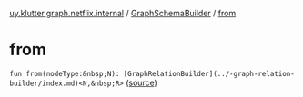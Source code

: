 [uy.klutter.graph.netflix.internal](../index.md) / [GraphSchemaBuilder](index.md) / [from](.)


# from
`fun from(nodeType:&nbsp;N): [GraphRelationBuilder](../-graph-relation-builder/index.md)<N,&nbsp;R>` [(source)](https://github.com/kohesive/klutter/blob/master/netflix-graph-jdk6/src/main/kotlin/uy/klutter/graph/netflix/internal/Schema.kt#L59)


